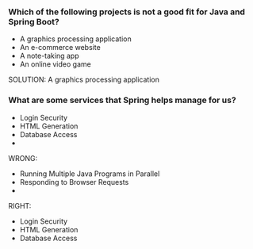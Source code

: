 ### Which of the following projects is not a good fit for Java and Spring Boot?
 
- A graphics processing application
- An e-commerce website
- A note-taking app
- An online video game

SOLUTION: A graphics processing application


### What are some services that Spring helps manage for us?

- Login Security
- HTML Generation
- Database Access
- 
WRONG:
- Running Multiple Java Programs in Parallel
- Responding to Browser Requests
- 
RIGHT:
- Login Security
- HTML Generation
- Database Access
